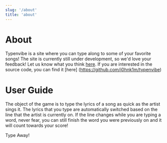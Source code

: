 ```yaml
---
slug: '/about'
title: 'about'
---
```

# About 

Typenvibe is a site where you can type along to some of your favorite songs!
The site is currently still under development, so we'd love your feedback!
Let us know what you think [here](https://docs.google.com/forms/d/e/1FAIpQLScSF3rbz6QHUwwMll1AbwFXiBHKaB0aPCQFufgxq_6YNlq2Yg/viewform?usp=sf_link).
If you are interested in the source code, you can find it [here] (https://github.com/j0hnk1m/typenvibe)


# User Guide

The object of the game is to type the lyrics of a song as quick as the artist 
sings it. The lyrics that you type are automatically switched based on the line
that the artist is currently on. If the line changes while you are typing a word, 
never fear, you can still finish the word you were previously 
on and it will count towards your score!

Type Away!



